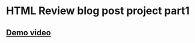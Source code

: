 # HTML Review blog post project part1
## [Demo video](https://drive.google.com/file/d/1NmyG-_YR6yJXIWjRnsPcWrqmJJb2Q9X3/view?usp=sharing)
